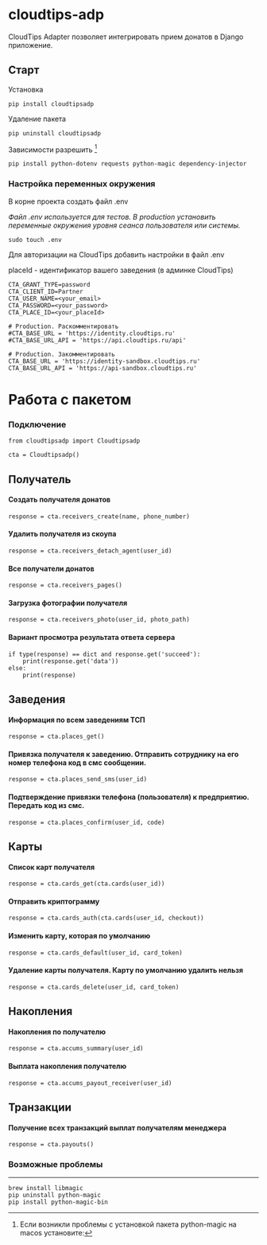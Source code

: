 # cloudtips-adp
CloudTips Adapter позволяет интегрировать прием донатов в Django приложение.

## Старт
Установка
```angular2html
pip install cloudtipsadp
```
Удаление пакета
```angular2html
pip uninstall cloudtipsadp
```
Зависимости разрешить [^1]
```angular2html
pip install python-dotenv requests python-magic dependency-injector
```
### Настройка переменных окружения
В корне проекта создать файл .env 

*Файл .env используется для тестов. В production установить переменные 
окружения уровня сеанса пользователя или системы.*

```angular2html
sudo touch .env
```
Для авторизации на CloudTips добавить настройки в файл .env

placeId - идентификатор вашего заведения (в админке CloudTips)

```angular2html
CTA_GRANT_TYPE=password
CTA_CLIENT_ID=Partner
CTA_USER_NAME=<your_email>
CTA_PASSWORD=<your_password>
CTA_PLACE_ID=<your_placeId>

# Production. Раскомментировать
#CTA_BASE_URL = 'https://identity.cloudtips.ru'
#CTA_BASE_URL_API = 'https://api.cloudtips.ru/api'

# Production. Закомментировать
CTA_BASE_URL = 'https://identity-sandbox.cloudtips.ru'
CTA_BASE_URL_API = 'https://api-sandbox.cloudtips.ru'
```

#  Работа с пакетом

### Подключение 
```angular2html
from cloudtipsadp import Cloudtipsadp

cta = Cloudtipsadp()
```


## Получатель
#### Создать получателя донатов
```angular2html
response = cta.receivers_create(name, phone_number)
```
#### Удалить получателя из скоупа
```angular2html
response = cta.receivers_detach_agent(user_id)
```
#### Все получатели донатов
```angular2html
response = cta.receivers_pages()
```
#### Загрузка фотографии получателя
```angular2html
response = cta.receivers_photo(user_id, photo_path)
```

#### Вариант просмотра результата ответа сервера
```angular2html
if type(response) == dict and response.get('succeed'):
    print(response.get('data'))
else:
    print(response)
```


## Заведения
#### Информация по всем заведениям ТСП
```angular2html
response = cta.places_get()
```
#### Привязка получателя к заведению. Отправить сотруднику на его номер телефона код в смс сообщении.
```angular2html
response = cta.places_send_sms(user_id)
```
#### Подтверждение привязки телефона (пользователя) к предприятию. Передать код из смс.
```angular2html
response = cta.places_confirm(user_id, code)
```



## Карты
#### Список карт получателя
```angular2html
response = cta.cards_get(cta.cards(user_id))
```
#### Отправить криптограмму
```angular2html
response = cta.cards_auth(cta.cards(user_id, checkout))
```
#### Изменить карту, которая по умолчанию
```angular2html
response = cta.cards_default(user_id, card_token)
```
#### Удаление карты получателя. Карту по умолчанию удалить нельзя
```angular2html
response = cta.cards_delete(user_id, card_token)
```



## Накопления
#### Накопления по получателю
```angular2html
response = cta.accums_summary(user_id)
```
#### Выплата накопления получателю
```angular2html
response = cta.accums_payout_receiver(user_id)
```



## Транзакции
#### Получение всех транзакций выплат получателям менеджера
```angular2html
response = cta.payouts()
```

### Возможные проблемы
____

[^1]: Если возникли проблемы с установкой пакета python-magic на macos 
установите:

```angular2html
brew install libmagic 
pip uninstall python-magic
pip install python-magic-bin
```